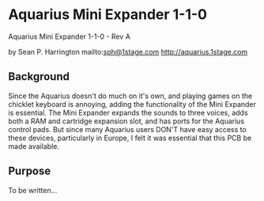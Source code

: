 # Aquarius Mini Expander 1-1-0
Aquarius Mini Expander 1-1-0 - Rev A
 
by Sean P. Harrington
mailto:sph@1stage.com
http://aquarius.1stage.com
 
## Background
Since the Aquarius doesn't do much on it's own, and playing games on the chicklet keyboard is annoying, adding the functionality of the Mini Expander is essential. The Mini Expander expands the sounds to three voices, adds both a RAM and cartridge expansion slot, and has ports for the Aquarius control pads. But since many Aquarius users DON'T have easy access to these devices, particularly in Europe, I felt it was essential that this PCB be made available. 

## Purpose
To be written...
